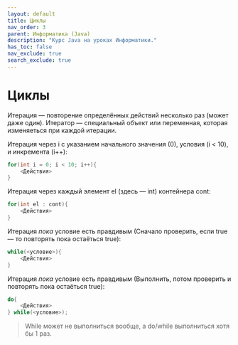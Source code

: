 ```yaml
---
layout: default
title: Циклы
nav_order: 3
parent: Информатика (Java)
description: "Курс Java на уроках Информатики."
has_toc: false
nav_exclude: true
search_exclude: true
---
```


# Циклы

Итерация — повторение определённых действий несколько раз (может даже один).
Итератор — специальный объект или переменная, которая изменяеться при каждой итерации.

Итерация через i с указанием начального значения (0), условия (i < 10), и инкремента (i++):

```java
for(int i = 0; i < 10; i++){
    <Действия>
}
```

Итерация через каждый элемент el (здесь — int) контейнера cont:

```java
for(int el : cont){
    <Действия>
}
```

Итерация _пока_ условие есть правдивым (Сначало проверить, если true — то повторять пока остаёться true):

```java
while(<условие>){
    <Действия>
}
```

Итерация _пока_ условие есть правдивым (Выполнить, потом проверить и повторять пока остаёться true):

```java
do{
    <Действия>
} while(<условие>);
```

> While может не выполниться вообще, а do/while выполниться хотя бы 1 раз.
